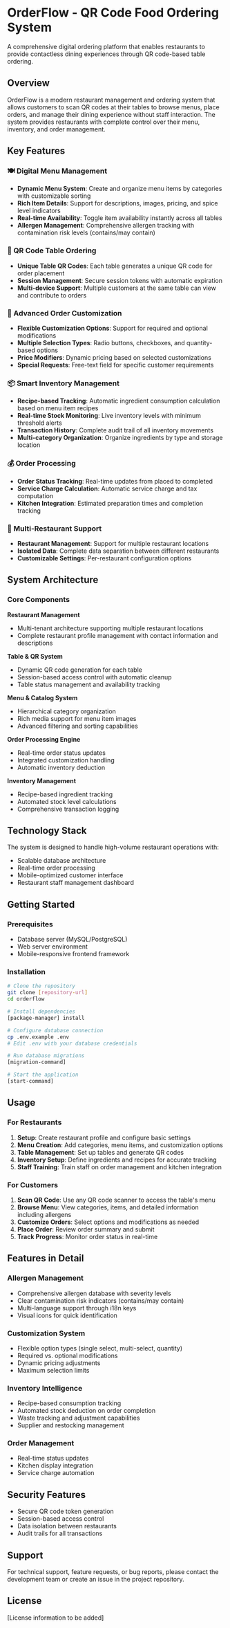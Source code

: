 # OrderFlow - QR Code Food Ordering System

A comprehensive digital ordering platform that enables restaurants to provide contactless dining experiences through QR code-based table ordering.

## Overview

OrderFlow is a modern restaurant management and ordering system that allows customers to scan QR codes at their tables to browse menus, place orders, and manage their dining experience without staff interaction. The system provides restaurants with complete control over their menu, inventory, and order management.

## Key Features

### 🍽️ Digital Menu Management
- **Dynamic Menu System**: Create and organize menu items by categories with customizable sorting
- **Rich Item Details**: Support for descriptions, images, pricing, and spice level indicators
- **Real-time Availability**: Toggle item availability instantly across all tables
- **Allergen Management**: Comprehensive allergen tracking with contamination risk levels (contains/may contain)

### 📱 QR Code Table Ordering
- **Unique Table QR Codes**: Each table generates a unique QR code for order placement
- **Session Management**: Secure session tokens with automatic expiration
- **Multi-device Support**: Multiple customers at the same table can view and contribute to orders

### 🛒 Advanced Order Customization
- **Flexible Customization Options**: Support for required and optional modifications
- **Multiple Selection Types**: Radio buttons, checkboxes, and quantity-based options
- **Price Modifiers**: Dynamic pricing based on selected customizations
- **Special Requests**: Free-text field for specific customer requirements

### 📦 Smart Inventory Management
- **Recipe-based Tracking**: Automatic ingredient consumption calculation based on menu item recipes
- **Real-time Stock Monitoring**: Live inventory levels with minimum threshold alerts
- **Transaction History**: Complete audit trail of all inventory movements
- **Multi-category Organization**: Organize ingredients by type and storage location

### 💰 Order Processing
- **Order Status Tracking**: Real-time updates from placed to completed
- **Service Charge Calculation**: Automatic service charge and tax computation
- **Kitchen Integration**: Estimated preparation times and completion tracking

### 🏪 Multi-Restaurant Support
- **Restaurant Management**: Support for multiple restaurant locations
- **Isolated Data**: Complete data separation between different restaurants
- **Customizable Settings**: Per-restaurant configuration options

## System Architecture

### Core Components

**Restaurant Management**
- Multi-tenant architecture supporting multiple restaurant locations
- Complete restaurant profile management with contact information and descriptions

**Table & QR System**
- Dynamic QR code generation for each table
- Session-based access control with automatic cleanup
- Table status management and availability tracking

**Menu & Catalog System**
- Hierarchical category organization
- Rich media support for menu item images
- Advanced filtering and sorting capabilities

**Order Processing Engine**
- Real-time order status updates
- Integrated customization handling
- Automatic inventory deduction

**Inventory Management**
- Recipe-based ingredient tracking
- Automated stock level calculations
- Comprehensive transaction logging

## Technology Stack

The system is designed to handle high-volume restaurant operations with:
- Scalable database architecture
- Real-time order processing
- Mobile-optimized customer interface
- Restaurant staff management dashboard

## Getting Started

### Prerequisites
- Database server (MySQL/PostgreSQL)
- Web server environment
- Mobile-responsive frontend framework

### Installation
```bash
# Clone the repository
git clone [repository-url]
cd orderflow

# Install dependencies
[package-manager] install

# Configure database connection
cp .env.example .env
# Edit .env with your database credentials

# Run database migrations
[migration-command]

# Start the application
[start-command]
```

## Usage

### For Restaurants
1. **Setup**: Create restaurant profile and configure basic settings
2. **Menu Creation**: Add categories, menu items, and customization options
3. **Table Management**: Set up tables and generate QR codes
4. **Inventory Setup**: Define ingredients and recipes for accurate tracking
5. **Staff Training**: Train staff on order management and kitchen integration

### For Customers
1. **Scan QR Code**: Use any QR code scanner to access the table's menu
2. **Browse Menu**: View categories, items, and detailed information including allergens
3. **Customize Orders**: Select options and modifications as needed
4. **Place Order**: Review order summary and submit
5. **Track Progress**: Monitor order status in real-time

## Features in Detail

### Allergen Management
- Comprehensive allergen database with severity levels
- Clear contamination risk indicators (contains/may contain)
- Multi-language support through i18n keys
- Visual icons for quick identification

### Customization System
- Flexible option types (single select, multi-select, quantity)
- Required vs. optional modifications
- Dynamic pricing adjustments
- Maximum selection limits

### Inventory Intelligence
- Recipe-based consumption tracking
- Automated stock deduction on order completion
- Waste tracking and adjustment capabilities
- Supplier and restocking management

### Order Management
- Real-time status updates
- Kitchen display integration
- Service charge automation

## Security Features

- Secure QR code token generation
- Session-based access control
- Data isolation between restaurants
- Audit trails for all transactions

## Support

For technical support, feature requests, or bug reports, please contact the development team or create an issue in the project repository.

## License

[License information to be added]